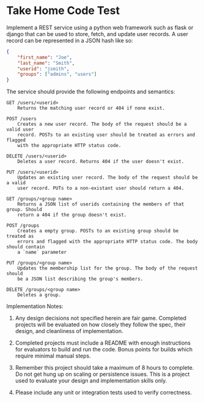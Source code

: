 Take Home Code Test
===================

Implement a REST service using a python web framework such as flask or django that can be used to store, fetch, and update user records. A user record can be represented in a JSON hash like so:

```json
{
    "first_name": "Joe",
    "last_name": "Smith",
    "userid": "jsmith",
    "groups": ["admins", "users"]
}
```


The service should provide the following endpoints and semantics:

```
GET /users/<userid>
    Returns the matching user record or 404 if none exist.
```

```
POST /users
    Creates a new user record. The body of the request should be a valid user
    record. POSTs to an existing user should be treated as errors and flagged
    with the appropriate HTTP status code.
```

```
DELETE /users/<userid>
    Deletes a user record. Returns 404 if the user doesn't exist.
```

```
PUT /users/<userid>
    Updates an existing user record. The body of the request should be a valid
    user record. PUTs to a non-existant user should return a 404.
```

```
GET /groups/<group name>
    Returns a JSON list of userids containing the members of that group. Should
    return a 404 if the group doesn't exist.
```

```
POST /groups
    Creates a empty group. POSTs to an existing group should be treated as
    errors and flagged with the appropriate HTTP status code. The body should contain
    a `name` parameter
```

```
PUT /groups/<group name>
    Updates the membership list for the group. The body of the request should 
    be a JSON list describing the group's members.
```

```
DELETE /groups/<group name>
    Deletes a group.
```

Implementation Notes:

1. Any design decisions not specified herein are fair game. Completed projects will be evaluated on how closely they follow the spec, their design, and cleanliness of implementation.

2. Completed projects must include a README with enough instructions for evaluators to build and run the code. Bonus points for builds which require minimal manual steps.

3. Remember this project should take a maximum of 8 hours to complete. Do not get hung up on scaling or persistence issues. This is a project used to evaluate your design and implementation skills only.

4. Please include any unit or integration tests used to verify correctness.
